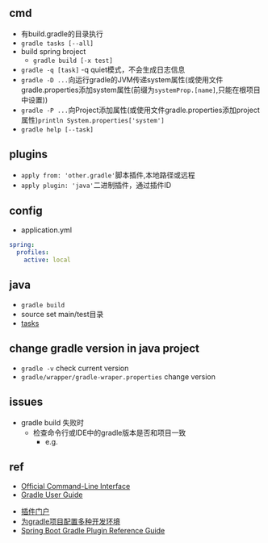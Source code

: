 ## cmd
+ 有build.gradle的目录执行
+ `gradle tasks [--all]`
+ build spring broject
  - `gradle build [-x test]`
+ `gradle -q [task]` -q quiet模式，不会生成日志信息
+ `gradle -D ...`向运行gradle的JVM传递system属性(或使用文件gradle.properties添加system属性(前缀为`systemProp.[name]`,只能在根项目中设置))
+ `gradle -P ...`向Project添加属性(或使用文件gradle.properties添加project属性)`println System.properties['system']`
+ `gradle help [--task]`


## plugins
+ `apply from: 'other.gradle'`脚本插件,本地路径或远程
+ `apply plugin: 'java'`二进制插件，通过插件ID

## config
+ application.yml
```yml
spring:
  profiles:
    active: local
```

## java
+ `gradle build`
+ source set main/test目录
+ [tasks](https://dongchuan.gitbooks.io/gradle-user-guide-/the_java_plugin/java_plugin_tasks.html)


## change gradle version in java project
+ `gradle -v` check current version
+ `gradle/wrapper/gradle-wraper.properties` change version


## issues
+ gradle build 失败时
  - 检查命令行或IDE中的gradle版本是否和项目一致
    + e.g.

## ref
+ [Official Command-Line Interface](https://docs.gradle.org/6.5/userguide/command_line_interface.html#sec:command_line_warnings)
+ [Gradle User Guide](https://dongchuan.gitbooks.io/gradle-user-guide-/build_script_basics/hello_world.html)
<!-- plugin -->
+ [插件门户](https://plugins.gradle.org/)
+ [为gradle项目配置多种开发环境](https://chenkaihua.com/2016/04/25/configure-multiple-development-environments-for-gradle-projects/)
+ [Spring Boot Gradle Plugin Reference Guide](https://gradle.org/next-steps/?version=6.5&format=bin)